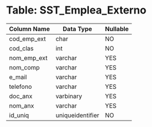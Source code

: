# Table: SST_Emplea_Externo

| Column Name | Data Type | Nullable |
|-------------|-----------|----------|
| cod_emp_ext | char | NO |
| cod_clas | int | NO |
| nom_emp_ext | varchar | YES |
| nom_comp | varchar | YES |
| e_mail | varchar | YES |
| telefono | varchar | YES |
| doc_anx | varbinary | YES |
| nom_anx | varchar | YES |
| id_uniq | uniqueidentifier | NO |
